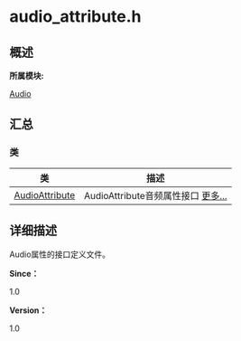 # audio_attribute.h


## **概述**

**所属模块:**

[Audio](_audio.md)


## **汇总**


### 类

  | 类 | 描述 | 
| -------- | -------- |
| [AudioAttribute](_audio_attribute.md) | AudioAttribute音频属性接口&nbsp;[更多...](_audio_attribute.md) | 


## **详细描述**

Audio属性的接口定义文件。

**Since：**

1.0

**Version：**

1.0
